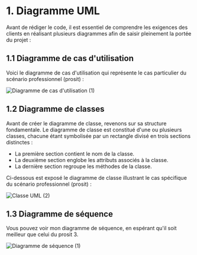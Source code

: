# 1. Diagramme UML
Avant de rédiger le code, il est essentiel de comprendre les exigences des clients en réalisant plusieurs diagrammes afin de saisir pleinement la portée du projet :
##  1.1 Diagramme de cas d'utilisation

Voici le diagramme de cas d'utilisation qui représente le cas particulier du scénario professionnel (prosit) :

![Diagramme de cas d'utilisation (1)](https://github.com/peio933/Prosit_4/assets/116553253/75ec5831-a690-4e10-b4c5-4b0233804d22)

## 1.2 Diagramme de classes

Avant de créer le diagramme de classe, revenons sur sa structure fondamentale. Le diagramme de classe est constitué d'une ou plusieurs classes, chacune étant symbolisée par un rectangle divisé en trois sections distinctes :

- La première section contient le nom de la classe.<br>
- La deuxième section englobe les attributs associés à la classe.<br>
- La dernière section regroupe les méthodes de la classe.<br>

Ci-dessous est exposé le diagramme de classe illustrant le cas spécifique du scénario professionnel (prosit) :

![Classe UML (2)](https://github.com/peio933/Prosit_4/assets/116553253/6bac2036-211b-480b-bf27-fa81980797fd)

## 1.3 Diagramme de séquence

Vous pouvez voir mon diagramme de séquence, en espérant qu'il soit meilleur que celui du prosit 3.

![Diagramme de séquence (1)](https://github.com/peio933/Prosit_4/assets/116553253/73ce6da3-9732-4d08-8217-ac9a3174eeee)
